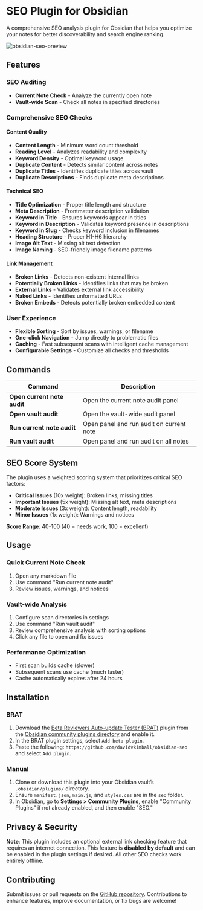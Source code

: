 # SEO Plugin for Obsidian 

A comprehensive SEO analysis plugin for Obsidian that helps you optimize your notes for better discoverability and search engine ranking.

![obsidian-seo-preview](https://github.com/user-attachments/assets/f015bae8-1c71-49f0-b9b8-0d7443249460)

## Features

### **SEO Auditing**
- **Current Note Check** - Analyze the currently open note
- **Vault-wide Scan** - Check all notes in specified directories

### **Comprehensive SEO Checks**

#### **Content Quality**
- **Content Length** - Minimum word count threshold
- **Reading Level** - Analyzes readability and complexity
- **Keyword Density** - Optimal keyword usage
- **Duplicate Content** - Detects similar content across notes
- **Duplicate Titles** - Identifies duplicate titles across vault
- **Duplicate Descriptions** - Finds duplicate meta descriptions

#### **Technical SEO**
- **Title Optimization** - Proper title length and structure
- **Meta Description** - Frontmatter description validation
- **Keyword in Title** - Ensures keywords appear in titles
- **Keyword in Description** - Validates keyword presence in descriptions
- **Keyword in Slug** - Checks keyword inclusion in filenames
- **Heading Structure** - Proper H1-H6 hierarchy
- **Image Alt Text** - Missing alt text detection
- **Image Naming** - SEO-friendly image filename patterns

#### **Link Management**
- **Broken Links** - Detects non-existent internal links
- **Potentially Broken Links** - Identifies links that may be broken
- **External Links** - Validates external link accessibility
- **Naked Links** - Identifies unformatted URLs
- **Broken Embeds** - Detects potentially broken embedded content

### **User Experience**
- **Flexible Sorting** - Sort by issues, warnings, or filename
- **One-click Navigation** - Jump directly to problematic files
- **Caching** - Fast subsequent scans with intelligent cache management
- **Configurable Settings** - Customize all checks and thresholds

## Commands

| Command | Description |
|---------|-------------|
| **Open current note audit** | Open the current note audit panel |
| **Open vault audit** | Open the vault-wide audit panel |
| **Run current note audit** | Open panel and run audit on current note |
| **Run vault audit** | Open panel and run audit on all notes |

## SEO Score System

The plugin uses a weighted scoring system that prioritizes critical SEO factors:

- **Critical Issues** (10x weight): Broken links, missing titles
- **Important Issues** (5x weight): Missing alt text, meta descriptions  
- **Moderate Issues** (3x weight): Content length, readability
- **Minor Issues** (1x weight): Warnings and notices

**Score Range**: 40-100 (40 = needs work, 100 = excellent)

## Usage

### **Quick Current Note Check**
1. Open any markdown file
2. Use command "Run current note audit"
4. Review issues, warnings, and notices

### **Vault-wide Analysis**
1. Configure scan directories in settings
2. Use command "Run vault audit"
3. Review comprehensive analysis with sorting options
4. Click any file to open and fix issues

### **Performance Optimization**
- First scan builds cache (slower)
- Subsequent scans use cache (much faster)
- Cache automatically expires after 24 hours

## Installation

### BRAT

1. Download the [Beta Reviewers Auto-update Tester (BRAT)](https://github.com/TfTHacker/obsidian42-brat) plugin from the [Obsidian community plugins directory](https://obsidian.md/plugins?id=obsidian42-brat) and enable it.
2. In the BRAT plugin settings, select `Add beta plugin`.
3. Paste the following: `https://github.com/davidvkimball/obsidian-seo` and select `Add plugin`.

### Manual

1. Clone or download this plugin into your Obsidian vault’s `.obsidian/plugins/` directory.
2. Ensure `manifest.json`, `main.js`, and `styles.css` are in the `seo` folder.
3. In Obsidian, go to **Settings > Community Plugins**, enable "Community Plugins" if not already enabled, and then enable "SEO."

## Privacy & Security

**Note**: This plugin includes an optional external link checking feature that requires an internet connection. This feature is **disabled by default** and can be enabled in the plugin settings if desired. All other SEO checks work entirely offline.

## Contributing

Submit issues or pull requests on the [GitHub repository](https://github.com/davidvkimball/obsidian-seo). Contributions to enhance features, improve documentation, or fix bugs are welcome!

